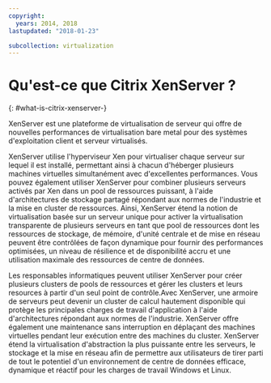 ```yaml
---
copyright:
  years: 2014, 2018
lastupdated: "2018-01-23"

subcollection: virtualization
---
```


# Qu'est-ce que Citrix XenServer ?
{: #what-is-citrix-xenserver-}

XenServer est une plateforme de virtualisation de serveur qui offre de nouvelles performances de virtualisation bare metal pour des systèmes d'exploitation client et serveur virtualisés. 

XenServer utilise l'hyperviseur Xen pour virtualiser chaque serveur sur lequel il est installé, permettant ainsi à chacun d'héberger plusieurs machines virtuelles simultanément avec d'excellentes performances. Vous pouvez également utiliser XenServer pour combiner plusieurs serveurs activés par Xen dans un pool de ressources puissant, à l'aide d'architectures de stockage partagé répondant aux normes de l'industrie et la mise en cluster de ressources. Ainsi, XenServer étend la notion de virtualisation basée sur un serveur unique pour activer la virtualisation transparente de plusieurs serveurs en tant que pool de ressources dont les ressources de stockage, de mémoire, d'unité centrale et de mise en réseau peuvent être contrôlées de façon dynamique pour fournir des performances optimisées, un niveau de résilience et de disponibilité accru et une utilisation maximale des ressources de centre de données. 

Les responsables informatiques peuvent utiliser XenServer pour créer plusieurs clusters de pools de ressources et gérer les clusters et leurs resources à partir d'un seul point de contrôle.<!--reducing complexity and cost, and dramatically simplifying the adoption and utility of a virtualized data center environment.-->Avec XenServer, une armoire de serveurs peut devenir un cluster de calcul hautement disponible qui protège les principales charges de travail d'application à l'aide d'architectures répondant aux normes de l'industrie. XenServer offre également une maintenance sans interruption en déplaçant des machines virtuelles pendant leur exécution entre des machines du cluster. XenServer étend la virtualisation d'abstraction la plus puissante entre les serveurs, le stockage et la mise en réseau afin de permettre aux utilisateurs de tirer parti de tout le potentiel d'un environnement de centre de données efficace, dynamique et réactif pour les charges de travail Windows et Linux. 
